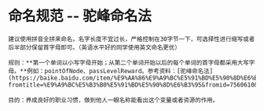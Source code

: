 # 命名规范 -- 驼峰命名法

    建议使用拼音全拼来命名，名字长度不宜过长，严格控制在30字节一下，可选择性进行缩写或者后半部分保留首字母即可。（英语水平好的同学使用英文命名更优）

    规则：**第一个单词以小写字母开始；从第二个单词开始以后的每个单词的首字母都采用大写字母。**例如：pointOfNode、passLevelReward。参考资料：[驼峰命名法](https://baike.baidu.com/item/%E9%AA%86%E9%A9%BC%E5%91%BD%E5%90%8D%E6%B3%95/7794053?fromtitle=%E9%A9%BC%E5%B3%B0%E5%91%BD%E5%90%8D%E6%B3%95&fromid=7560610&fr=aladdin)

    目的：养成良好的职业习惯，做到他人一眼名称能看出这个变量或者资源的作用。

